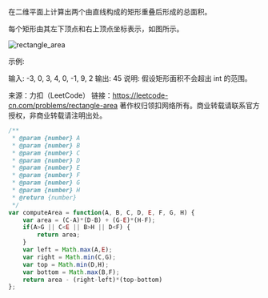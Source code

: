 在二维平面上计算出两个由直线构成的矩形重叠后形成的总面积。

每个矩形由其左下顶点和右上顶点坐标表示，如图所示。

![rectangle_area](algorithm_JavaScript/rectangle_area.png)

示例:

输入: -3, 0, 3, 4, 0, -1, 9, 2
输出: 45
说明: 假设矩形面积不会超出 int 的范围。

来源：力扣（LeetCode）
链接：https://leetcode-cn.com/problems/rectangle-area
著作权归领扣网络所有。商业转载请联系官方授权，非商业转载请注明出处。



```javascript
/**
 * @param {number} A
 * @param {number} B
 * @param {number} C
 * @param {number} D
 * @param {number} E
 * @param {number} F
 * @param {number} G
 * @param {number} H
 * @return {number}
 */
var computeArea = function(A, B, C, D, E, F, G, H) {
    var area = (C-A)*(D-B) + (G-E)*(H-F);
    if(A>G || C<E || B>H || D<F) {
        return area;
    }
    var left = Math.max(A,E);
    var right = Math.min(C,G);
    var top = Math.min(D,H);
    var bottom = Math.max(B,F);
    return area - (right-left)*(top-bottom)
};
```

